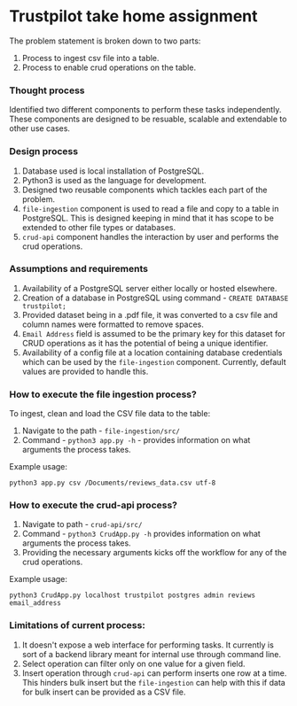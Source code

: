 # Trustpilot take home assignment

The problem statement is broken down to two parts:
   1. Process to ingest csv file into a table.
   2. Process to enable crud operations on the table.

### Thought process

Identified two different components to perform these tasks independently. These components are designed to be resuable, scalable and extendable to other use cases.

### Design process

1. Database used is local installation of PostgreSQL.
2. Python3 is used as the language for development.
3. Designed two reusable components which tackles each part of the problem.
4. `file-ingestion` component is used to read a file and copy to a table in PostgreSQL. This is designed keeping in mind that it has scope to be extended to other file types or databases.
5. `crud-api` component handles the interaction by user and performs the crud operations.

### Assumptions and requirements

1. Availability of a PostgreSQL server either locally or hosted elsewhere.
2. Creation of a database in PostgreSQL using command - `CREATE DATABASE trustpilot;`
3. Provided dataset being in a .pdf file, it was converted to a csv file and column names were formatted to remove spaces.
4. `Email Address` field is assumed to be the primary key for this dataset for CRUD operations as it has the potential of being a unique identifier.
5. Availability of a config file at a location containing database credentials which can be used by the `file-ingestion` component. Currently, default values are provided to handle this.

### How to execute the file ingestion process?

To ingest, clean and load the CSV file data to the table:

1. Navigate to the path - `file-ingestion/src/`
2. Command - `python3 app.py -h` - provides information on what arguments the process takes.

Example usage:

```angular2html
python3 app.py csv /Documents/reviews_data.csv utf-8
```

### How to execute the crud-api process?

1. Navigate to path - `crud-api/src/`
2. Command - `python3 CrudApp.py -h` provides information on what arguments the process takes.
3. Providing the necessary arguments kicks off the workflow for any of the crud operations.

Example usage:
```angular2html
python3 CrudApp.py localhost trustpilot postgres admin reviews email_address
```

### Limitations of current process:

1. It doesn't expose a web interface for performing tasks. It currently is sort of a backend library meant for internal use through command line.
2. Select operation can filter only on one value for a given field.
3. Insert operation through `crud-api` can perform inserts one row at a time. This hinders bulk insert but the `file-ingestion` can help with this if data for bulk insert can be provided as a CSV file.
